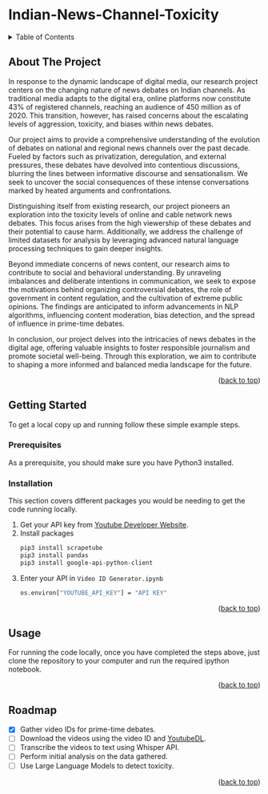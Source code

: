 <a name="readme-top"></a>

# Indian-News-Channel-Toxicity

<!-- TABLE OF CONTENTS -->
<details>
  <summary>Table of Contents</summary>
  <ol>
    <li>
      <a href="#about-the-project">About The Project</a>
    </li>
    <li>
      <a href="#getting-started">Getting Started</a>
      <ul>
        <li><a href="#prerequisites">Prerequisites</a></li>
        <li><a href="#installation">Installation</a></li>
      </ul>
    </li>
    <li><a href="#roadmap">Roadmap</a></li>
  </ol>
</details>



<!-- ABOUT THE PROJECT -->
## About The Project

In response to the dynamic landscape of digital media, our research project centers on the changing nature of news debates on Indian channels. As traditional media adapts to the digital era, online platforms now constitute 43% of registered channels, reaching an audience of 450 million as of 2020. This transition, however, has raised concerns about the escalating levels of aggression, toxicity, and biases within news debates.

Our project aims to provide a comprehensive understanding of the evolution of debates on national and regional news channels over the past decade. Fueled by factors such as privatization, deregulation, and external pressures, these debates have devolved into contentious discussions, blurring the lines between informative discourse and sensationalism. We seek to uncover the social consequences of these intense conversations marked by heated arguments and confrontations.

Distinguishing itself from existing research, our project pioneers an exploration into the toxicity levels of online and cable network news debates. This focus arises from the high viewership of these debates and their potential to cause harm. Additionally, we address the challenge of limited datasets for analysis by leveraging advanced natural language processing techniques to gain deeper insights.

Beyond immediate concerns of news content, our research aims to contribute to social and behavioral understanding. By unraveling imbalances and deliberate intentions in communication, we seek to expose the motivations behind organizing controversial debates, the role of government in content regulation, and the cultivation of extreme public opinions. The findings are anticipated to inform advancements in NLP algorithms, influencing content moderation, bias detection, and the spread of influence in prime-time debates.

In conclusion, our project delves into the intricacies of news debates in the digital age, offering valuable insights to foster responsible journalism and promote societal well-being. Through this exploration, we aim to contribute to shaping a more informed and balanced media landscape for the future.

<p align="right">(<a href="#readme-top">back to top</a>)</p>


<!-- GETTING STARTED -->
## Getting Started

To get a local copy up and running follow these simple example steps.

### Prerequisites

As a prerequisite, you should make sure you have Python3 installed. 

### Installation

This section covers different packages you would be needing to get the code running locally.

1. Get your API key from [Youtube Developer Website](https://developers.google.com/youtube). 
2. Install packages
   ```sh
   pip3 install scrapetube
   pip3 install pandas
   pip3 install google-api-python-client
   ```
4. Enter your API in `Video ID Generator.ipynb`
   ```sh
   os.environ["YOUTUBE_API_KEY"] = "API KEY"
   ```

<p align="right">(<a href="#readme-top">back to top</a>)</p>



<!-- USAGE EXAMPLES -->
## Usage

For running the code locally, once you have completed the steps above, just clone the repository to your computer and run the required ipython notebook.

<p align="right">(<a href="#readme-top">back to top</a>)</p>



<!-- ROADMAP -->
## Roadmap

- [x] Gather video IDs for prime-time debates.
- [ ] Download the videos using the video ID and [YoutubeDL](https://github.com/ytdl-org/youtube-dl).
- [ ] Transcribe the videos to text using Whisper API. 
- [ ] Perform initial analysis on the data gathered.
- [ ] Use Large Language Models to detect toxicity.

<p align="right">(<a href="#readme-top">back to top</a>)</p>
